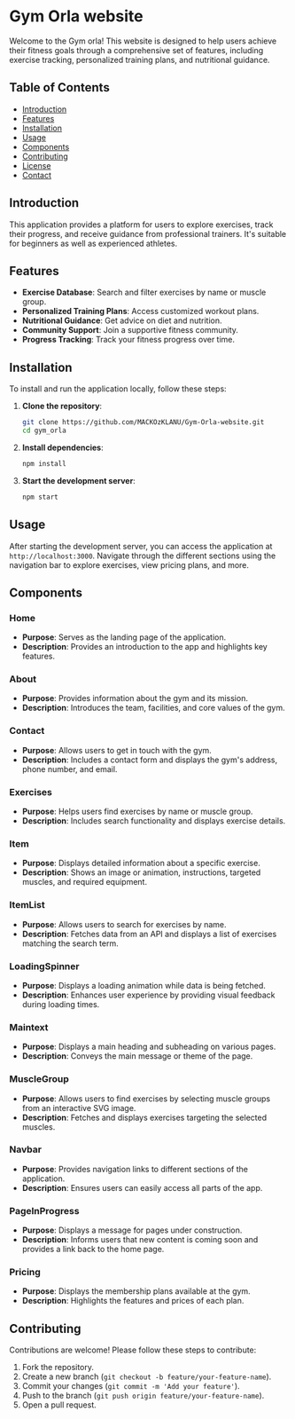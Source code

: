 # Gym Orla website

Welcome to the Gym orla! This website is designed to help users achieve their fitness goals through a comprehensive set of features, including exercise tracking, personalized training plans, and nutritional guidance.

## Table of Contents
- [Introduction](#introduction)
- [Features](#features)
- [Installation](#installation)
- [Usage](#usage)
- [Components](#components)
- [Contributing](#contributing)
- [License](#license)
- [Contact](#contact)

## Introduction
This application provides a platform for users to explore exercises, track their progress, and receive guidance from professional trainers. It's suitable for beginners as well as experienced athletes.

## Features
- **Exercise Database**: Search and filter exercises by name or muscle group.
- **Personalized Training Plans**: Access customized workout plans.
- **Nutritional Guidance**: Get advice on diet and nutrition.
- **Community Support**: Join a supportive fitness community.
- **Progress Tracking**: Track your fitness progress over time.

## Installation
To install and run the application locally, follow these steps:

1. **Clone the repository**:
    ```sh
    git clone https://github.com/MACKOzKLANU/Gym-Orla-website.git
    cd gym_orla
    ```

2. **Install dependencies**:
    ```sh
    npm install
    ```

3. **Start the development server**:
    ```sh
    npm start
    ```

## Usage
After starting the development server, you can access the application at `http://localhost:3000`. Navigate through the different sections using the navigation bar to explore exercises, view pricing plans, and more.

## Components
### Home
- **Purpose**: Serves as the landing page of the application.
- **Description**: Provides an introduction to the app and highlights key features.

### About
- **Purpose**: Provides information about the gym and its mission.
- **Description**: Introduces the team, facilities, and core values of the gym.

### Contact
- **Purpose**: Allows users to get in touch with the gym.
- **Description**: Includes a contact form and displays the gym's address, phone number, and email.

### Exercises
- **Purpose**: Helps users find exercises by name or muscle group.
- **Description**: Includes search functionality and displays exercise details.

### Item
- **Purpose**: Displays detailed information about a specific exercise.
- **Description**: Shows an image or animation, instructions, targeted muscles, and required equipment.

### ItemList
- **Purpose**: Allows users to search for exercises by name.
- **Description**: Fetches data from an API and displays a list of exercises matching the search term.

### LoadingSpinner
- **Purpose**: Displays a loading animation while data is being fetched.
- **Description**: Enhances user experience by providing visual feedback during loading times.

### Maintext
- **Purpose**: Displays a main heading and subheading on various pages.
- **Description**: Conveys the main message or theme of the page.

### MuscleGroup
- **Purpose**: Allows users to find exercises by selecting muscle groups from an interactive SVG image.
- **Description**: Fetches and displays exercises targeting the selected muscles.

### Navbar
- **Purpose**: Provides navigation links to different sections of the application.
- **Description**: Ensures users can easily access all parts of the app.

### PageInProgress
- **Purpose**: Displays a message for pages under construction.
- **Description**: Informs users that new content is coming soon and provides a link back to the home page.

### Pricing
- **Purpose**: Displays the membership plans available at the gym.
- **Description**: Highlights the features and prices of each plan.

## Contributing
Contributions are welcome! Please follow these steps to contribute:

1. Fork the repository.
2. Create a new branch (`git checkout -b feature/your-feature-name`).
3. Commit your changes (`git commit -m 'Add your feature'`).
4. Push to the branch (`git push origin feature/your-feature-name`).
5. Open a pull request.



